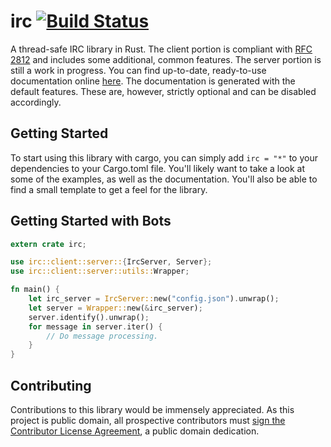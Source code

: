# irc [![Build Status](https://travis-ci.org/aatxe/irc.svg?branch=master)](https://travis-ci.org/aatxe/irc) #
A thread-safe IRC library in Rust. The client portion is compliant with 
[RFC 2812](http://tools.ietf.org/html/rfc2812) and includes some additional, common features. The 
server portion is still a work in progress. You can find up-to-date, ready-to-use documentation 
online [here](http://www.rust-ci.org/aatxe/irc/doc/irc/). The documentation is generated with the 
default features. These are, however, strictly optional and can be disabled accordingly. 

## Getting Started ##

To start using this library with cargo, you can simply add `irc = "*"` to your dependencies to your
Cargo.toml file. You'll likely want to take a look at some of the examples, as well as the 
documentation. You'll also be able to find a small template to get a feel for the library.

## Getting Started with Bots ##

```rust
extern crate irc;

use irc::client::server::{IrcServer, Server};
use irc::client::server::utils::Wrapper;

fn main() {
    let irc_server = IrcServer::new("config.json").unwrap();
    let server = Wrapper::new(&irc_server);
    server.identify().unwrap();
    for message in server.iter() {
        // Do message processing.
    }
}
```

## Contributing ##
Contributions to this library would be immensely appreciated. As this project is public domain, 
all prospective contributors must 
[sign the Contributor License Agreement](https://www.clahub.com/agreements/aatxe/irc), a 
public domain dedication.
